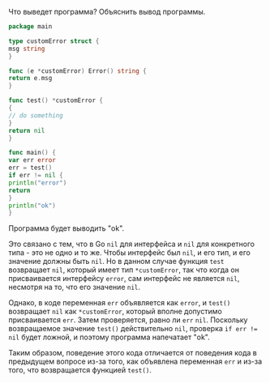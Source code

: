 Что выведет программа? Объяснить вывод программы.

```go
package main

type customError struct {
msg string
}

func (e *customError) Error() string {
return e.msg
}

func test() *customError {
{
// do something
}
return nil
}

func main() {
var err error
err = test()
if err != nil {
println("error")
return
}
println("ok")
}
```

Программа будет выводить "ok".

Это связано с тем, что в Go `nil` для интерфейса и `nil` для конкретного типа - это
не одно и то же. Чтобы интерфейс был `nil`, и его тип, и его значение должны быть `nil`.
Но в данном случае функция `test` возвращает `nil`, который имеет тип `*customError`,
так что когда он присваивается интерфейсу `error`, сам интерфейс не является `nil`,
несмотря на то, что его значение `nil`.

Однако, в коде переменная `err` объявляется как `error`, и `test()` возвращает
`nil` как `*customError`, который вполне допустимо присваивается `err`.
Затем проверяется, равно ли `err` `nil`. Поскольку возвращаемое значение `test()`
действительно `nil`, проверка `if err != nil` будет ложной, и поэтому программа
напечатает "ok".

Таким образом, поведение этого кода отличается от поведения кода в предыдущем вопросе
из-за того, как объявлена переменная `err` и из-за того, что возвращается функцией
`test()`.